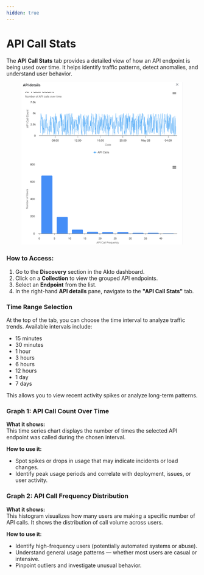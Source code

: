 ```yaml
---
hidden: true
---
```


# API Call Stats

The **API Call Stats** tab provides a detailed view of how an API endpoint is being used over time. It helps identify traffic patterns, detect anomalies, and understand user behavior.

<figure><img src="../../.gitbook/assets/image (109).png" alt=""><figcaption></figcaption></figure>

### **How to Access:**

1. Go to the **Discovery** section in the Akto dashboard.
2. Click on a **Collection** to view the grouped API endpoints.
3. Select an **Endpoint** from the list.
4. In the right-hand **API details** pane, navigate to the **"API Call Stats"** tab.

### Time Range Selection

At the top of the tab, you can choose the time interval to analyze traffic trends. Available intervals include:

* 15 minutes
* 30 minutes
* 1 hour
* 3 hours
* 6 hours
* 12 hours
* 1 day
* 7 days

This allows you to view recent activity spikes or analyze long-term patterns.

### Graph 1: API Call Count Over Time

**What it shows:**\
This time series chart displays the number of times the selected API endpoint was called during the chosen interval.

**How to use it:**

* Spot spikes or drops in usage that may indicate incidents or load changes.
* Identify peak usage periods and correlate with deployment, issues, or user activity.

### Graph 2: API Call Frequency Distribution

**What it shows:**\
This histogram visualizes how many users are making a specific number of API calls. It shows the distribution of call volume across users.

**How to use it:**

* Identify high-frequency users (potentially automated systems or abuse).
* Understand general usage patterns — whether most users are casual or intensive.
* Pinpoint outliers and investigate unusual behavior.
